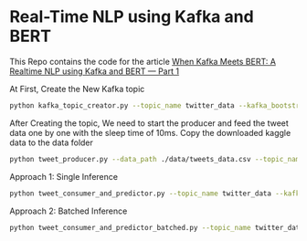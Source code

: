 # Real-Time NLP using Kafka and BERT

This Repo contains the code for the article [When Kafka Meets BERT: A Realtime NLP using Kafka and BERT — Part 1](https://medium.com/@vinishuchiha_29660/when-kafka-meets-bert-a-realtime-nlp-using-kafka-and-bert-part-1-ee20a8226f02)

At First, Create the New Kafka topic

```bash
python kafka_topic_creator.py --topic_name twitter_data --kafka_bootstrap_servers localhost --num_partitions 2 --replication_factor 1
```

After Creating the topic, We need to start the producer and feed the tweet data one by one with the sleep time of 10ms. Copy the downloaded kaggle data to the data folder

```bash
python tweet_producer.py --data_path ./data/tweets_data.csv --topic_name twitter_data --kafka_bootstrap_servers localhost --sleep 0.01
```

Approach 1: Single Inference

```bash
python tweet_consumer_and_predictor.py --topic_name twitter_data --kafka_bootstrap_servers localhost --offset latest --mongodb_database analytics --mongodb_collection_name sentiments
```
Approach 2: Batched Inference

```bash
python tweet_consumer_and_predictor_batched.py --topic_name twitter_data --kafka_bootstrap_servers localhost --offset latest --batch_size 64 --mongodb_database analytics --mongodb_collection_name sentiments
```
